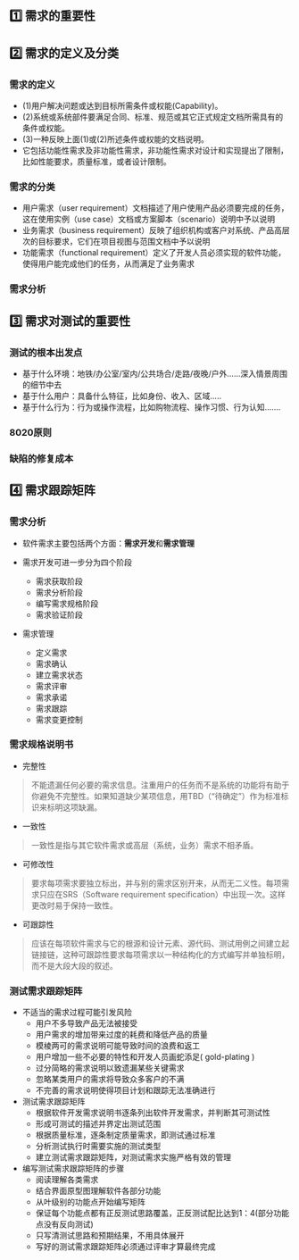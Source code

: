 ## 1️⃣ 需求的重要性

## 2️⃣ 需求的定义及分类
### 需求的定义
- (1)用户解决问题或达到目标所需条件或权能(Capability)。 
- (2)系统或系统部件要满足合同、标准、规范或其它正式规定文档所需具有的条件或权能。 
- (3)一种反映上面(1)或(2)所述条件或权能的文档说明。
- 它包括功能性需求及非功能性需求，非功能性需求对设计和实现提出了限制，比如性能要求，质量标准，或者设计限制。
### 需求的分类
- 用户需求（user requirement）文档描述了用户使用产品必须要完成的任务，这在使用实例（use case）文档或方案脚本（scenario）说明中予以说明
- 业务需求（business requirement）反映了组织机构或客户对系统、产品高层次的目标要求，它们在项目视图与范围文档中予以说明
- 功能需求（functional requirement）定义了开发人员必须实现的软件功能，使得用户能完成他们的任务，从而满足了业务需求
### 需求分析
## 3️⃣ 需求对测试的重要性
### 测试的根本出发点
- 基于什么环境：地铁/办公室/室内/公共场合/走路/夜晚/户外……深入情景周围的细节中去
- 基于什么用户：具备什么特征，比如身份、收入、区域…..
- 基于什么行为：行为或操作流程，比如购物流程、操作习惯、行为认知…….

### 8020原则

### 缺陷的修复成本

## 4️⃣ 需求跟踪矩阵
### 需求分析
- 软件需求主要包括两个方面：**需求开发**和**需求管理** 

- 需求开发可进一步分为四个阶段 
  - 需求获取阶段 
  - 需求分析阶段 
  - 编写需求规格阶段 
  - 需求验证阶段 

- 需求管理
  - 定义需求 
  - 需求确认 
  - 建立需求状态 
  - 需求评审 
  - 需求承诺 
  - 需求跟踪 
  - 需求变更控制 

### 需求规格说明书
- 完整性
>不能遗漏任何必要的需求信息。注重用户的任务而不是系统的功能将有助于你避免不完整性。如果知道缺少某项信息，用TBD（“待确定”）作为标准标识来标明这项缺漏。
- 一致性
>一致性是指与其它软件需求或高层（系统，业务）需求不相矛盾。
- 可修改性
>要求每项需求要独立标出，并与别的需求区别开来，从而无二义性。每项需求只应在SRS（Software requirement specification）中出现一次。这样更改时易于保持一致性。
- 可跟踪性
>应该在每项软件需求与它的根源和设计元素、源代码、测试用例之间建立起链接链，这种可跟踪性要求每项需求以一种结构化的方式编写并单独标明，而不是大段大段的叙述。
### 测试需求跟踪矩阵
- 不适当的需求过程可能引发风险 
  - 用户不多导致产品无法被接受
  - 用户需求的增加带来过度的耗费和降低产品的质量
  - 模棱两可的需求说明可能导致时间的浪费和返工
  - 用户增加一些不必要的特性和开发人员画蛇添足( gold-plating )
  - 过分简略的需求说明以致遗漏某些关键需求
  - 忽略某类用户的需求将导致众多客户的不满
  - 不完善的需求说明使得项目计划和跟踪无法准确进行
- 测试需求跟踪矩阵
  - 根据软件开发需求说明书逐条列出软件开发需求，并判断其可测试性
  - 形成可测试的描述并界定出测试范围
  - 根据质量标准，逐条制定质量需求，即测试通过标准
  - 分析测试执行时需要实施的测试类型
  - 建立测试需求跟踪矩阵，对测试需求实施严格有效的管理  
- 编写测试需求跟踪矩阵的步骤
  - 阅读理解各类需求
  - 结合界面原型图理解软件各部分功能
  - 从叶级别的功能点开始编写矩阵
  - 保证每个功能点都有正反测试思路覆盖，正反测试配比达到1：4(部分功能点没有反向测试)
  - 只写清测试思路和预期结果，不用具体展开
  - 写好的测试需求跟踪矩阵必须通过评审才算最终完成  

